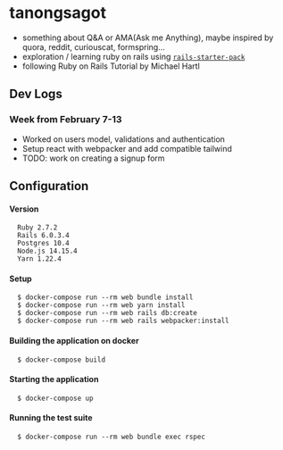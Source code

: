 # tanongsagot
- something about Q&A or AMA(Ask me Anything), maybe inspired by quora, reddit, curiouscat, formspring...
- exploration / learning ruby on rails using [`rails-starter-pack`](https://github.com/avionschool/rails-starter-pack)
- following Ruby on Rails Tutorial by Michael Hartl

## Dev Logs
### Week from February 7-13
- Worked on users model, validations and authentication
- Setup react with webpacker and add compatible tailwind 
- TODO: work on creating a signup form


## Configuration
#### Version

```
  Ruby 2.7.2
  Rails 6.0.3.4
  Postgres 10.4
  Node.js 14.15.4
  Yarn 1.22.4
```

#### Setup
```
  $ docker-compose run --rm web bundle install
  $ docker-compose run --rm web yarn install
  $ docker-compose run --rm web rails db:create 
  $ docker-compose run --rm web rails webpacker:install
```

#### Building the application on docker
```
  $ docker-compose build
```

#### Starting the application

```
  $ docker-compose up 
```

#### Running the test suite

```
  $ docker-compose run --rm web bundle exec rspec
```
